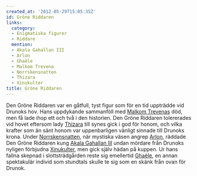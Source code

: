 ```yaml
---
created_at: '2012-05-29T15:05:35Z'
id: Gröne Riddaren
links:
  category:
  - Enigmatiska figurer
  - Riddare
  mention:
  - Akala Gahallan III
  - Arlon
  - Ghaële
  - Malkom Trevena
  - Norrskensnatten
  - Thizara
  - Xinukulter
title: Gröne Riddaren
---
```


Den Gröne Riddaren var en gåtfull, tyst figur som för en tid uppträdde vid Drunoks hov. Hans
uppdykande sammanföll med [Malkom Trevenas] död, men få lade ihop ett och två i den historien. Den
Gröne Riddaren tolererades vid hovet eftersom lady [Thizara] till synes gick i god för honom, och
vilka krafter som än sänt honom var uppenbarligen vänligt sinnade till Drunoks krona. Under
[Norrskensnatten], när mystiska väsen angrep [Arlon], räddade Den Gröne Riddaren kung [Akala
Gahallan III] undan mördare från Drunoks nyligen förbjudna [Xinukulter], men gick själv hädan på
kuppen. Ur hans fallna skepnad i slottsträdgården reste sig emellertid [Ghaële], en annan
spektakulär individ som stundtals skulle te sig som en skänk från ovan för Drunok.

  [Malkom Trevenas]: Malkom_Trevena
  [Thizara]: Thizara
  [Norrskensnatten]: Norrskensnatten
  [Arlon]: Arlon
  [Akala Gahallan III]: Akala_Gahallan_III
  [Xinukulter]: Xinukulter
  [Ghaële]: Ghaële